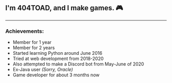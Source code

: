 ## I'm 404TOAD, and I make games. 🎮

___

### **Achievements:**

- Member for 1 year
- Member for 2 years
- Started learning Python around June 2016
- Tried at web development from 2018-2020
- Also attempted to make a Discord bot from May-June of 2020
- Ex-Java user *(Sorry, Oracle)*
- Game developer for about 3 months now

